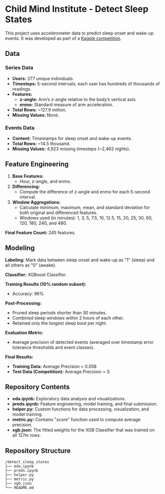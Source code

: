 # Child Mind Institute - Detect Sleep States
This project uses accelerometer data to predict sleep onset and wake-up events. It was developed as part of a [Kaggle competition](https://www.kaggle.com/competitions/child-mind-institute-detect-sleep-states).

## Data
### Series Data
- **Users:** 277 unique individuals.
- **Timesteps:** 5-second intervals; each user has hundreds of thousands of readings.
- **Features:** 
    - **z-angle:** Arm’s z-angle relative to the body’s vertical axis.
    - **enmo:** Standard measure of arm acceleration.
- **Total Rows:** ~127.9 million.
- **Missing Values:** None.

### Events Data
- **Content:** Timestamps for sleep onset and wake-up events.
- **Total Rows:** ~14.5 thousand.
- **Missing Values:** 4,923 missing timesteps (~2,462 nights).

## Feature Engineering
1. **Base Features:** 
    - Hour, z-angle, and enmo.
2. **Differencing:** 
    - Compute the difference of z-angle and enmo for each 5-second interval.
3. **Window Aggregations:** 
    - Calculate minimum, maximum, mean, and standard deviation for both original and differenced features.
    - Windows used (in minutes): 1, 3, 5, 7.5, 10, 12.5, 15, 20, 25, 30, 60, 120, 180, 240, and 480.

**Final Feature Count:** 245 features.

## Modeling
**Labeling:** Mark data between sleep onset and wake-up as "1" (sleep) and all others as "0" (awake).

**Classifier:** XGBoost Classifier.
    
**Training Results (10% random subset):** 
- Accuracy: 96%

**Post-Processing:** 
- Pruned sleep periods shorter than 30 minutes.
- Combined sleep windows within 2 hours of each other.
- Retained only the longest sleep bout per night.

**Evaluation Metric:** 
- Average precision of detected events (averaged over timestamp error tolerance thresholds and event classes).

**Final Results:**
- **Training Data:** Average Precision = 0.058
- **Test Data (Competition):** Average Precision = 0.

## Repository Contents
- **eda.ipynb:** Exploratory data analysis and visualizations.
- **preds.ipynb:** Feature engineering, model training, and final submission.
- **helper.py:** Custom functions for data processing, visualization, and model training.
- **metric.py:** Contains "score" function used to compute average precision.
- **xgb.json:** The fitted weights for the XGB Classifier that was trained on all 127m rows.

## Repository Structure
```
/detect_sleep_states
├── eda.ipynb
├── preds.ipynb
├── helper.py
├── metric.py
├── xgb.json
└── README.md
```
